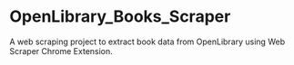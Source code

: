 # OpenLibrary_Books_Scraper
A web scraping project to extract book data from OpenLibrary using Web Scraper Chrome Extension.

